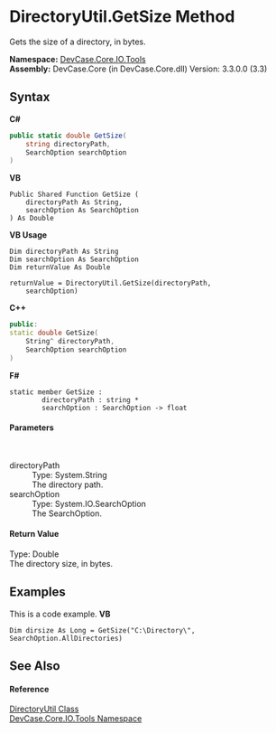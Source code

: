 # DirectoryUtil.GetSize Method 
 

Gets the size of a directory, in bytes.

**Namespace:**&nbsp;<a href="N_DevCase_Core_IO_Tools">DevCase.Core.IO.Tools</a><br />**Assembly:**&nbsp;DevCase.Core (in DevCase.Core.dll) Version: 3.3.0.0 (3.3)

## Syntax

**C#**<br />
``` C#
public static double GetSize(
	string directoryPath,
	SearchOption searchOption
)
```

**VB**<br />
``` VB
Public Shared Function GetSize ( 
	directoryPath As String,
	searchOption As SearchOption
) As Double
```

**VB Usage**<br />
``` VB Usage
Dim directoryPath As String
Dim searchOption As SearchOption
Dim returnValue As Double

returnValue = DirectoryUtil.GetSize(directoryPath, 
	searchOption)
```

**C++**<br />
``` C++
public:
static double GetSize(
	String^ directoryPath, 
	SearchOption searchOption
)
```

**F#**<br />
``` F#
static member GetSize : 
        directoryPath : string * 
        searchOption : SearchOption -> float 

```


#### Parameters
&nbsp;<dl><dt>directoryPath</dt><dd>Type: System.String<br />The directory path.</dd><dt>searchOption</dt><dd>Type: System.IO.SearchOption<br />The SearchOption.</dd></dl>

#### Return Value
Type: Double<br />The directory size, in bytes.

## Examples
This is a code example. 
**VB**<br />
``` VB
Dim dirsize As Long = GetSize("C:\Directory\", SearchOption.AllDirectories)
```


## See Also


#### Reference
<a href="T_DevCase_Core_IO_Tools_DirectoryUtil">DirectoryUtil Class</a><br /><a href="N_DevCase_Core_IO_Tools">DevCase.Core.IO.Tools Namespace</a><br />